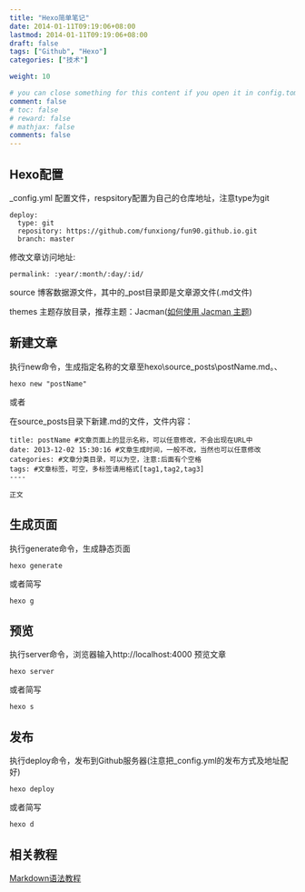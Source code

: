 ```yaml
---
title: "Hexo简单笔记"
date: 2014-01-11T09:19:06+08:00
lastmod: 2014-01-11T09:19:06+08:00
draft: false
tags: ["Github", "Hexo"]
categories: ["技术"]

weight: 10

# you can close something for this content if you open it in config.toml.
comment: false
# toc: false
# reward: false
# mathjax: false
comments: false
---
```

<!-- toc -->
## Hexo配置
_config.yml 配置文件，respsitory配置为自己的仓库地址，注意type为git

    deploy:
      type: git
      repository: https://github.com/funxiong/fun90.github.io.git
      branch: master 

修改文章访问地址:

    permalink: :year/:month/:day/:id/


source 博客数据源文件，其中的_post目录即是文章源文件(.md文件)

themes 主题存放目录，推荐主题：Jacman([如何使用 Jacman 主题](http://wuchong.me/jacman/2014/11/20/how-to-use-jacman/))

<!-- more -->

## 新建文章

执行new命令，生成指定名称的文章至hexo\source\_posts\postName.md。、

    hexo new "postName"

或者

在source\_posts目录下新建.md的文件，文件内容：

    title: postName #文章页面上的显示名称，可以任意修改，不会出现在URL中
    date: 2013-12-02 15:30:16 #文章生成时间，一般不改，当然也可以任意修改
    categories: #文章分类目录，可以为空，注意:后面有个空格
    tags: #文章标签，可空，多标签请用格式[tag1,tag2,tag3]
    ----
    
    正文

## 生成页面
执行generate命令，生成静态页面

    hexo generate

或者简写

    hexo g

## 预览
执行server命令，浏览器输入http://localhost:4000 预览文章

    hexo server

或者简写

    hexo s

## 发布
执行deploy命令，发布到Github服务器(注意把_config.yml的发布方式及地址配好)

    hexo deploy

或者简写

    hexo d

## 相关教程
[Markdown语法教程](http://wowubuntu.com/markdown)